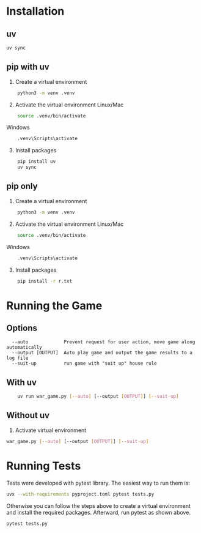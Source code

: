 # Installation

## uv

```bash
uv sync
```

## pip with uv

1. Create a virtual environment

```bash
    python3 -m venv .venv
```

2. Activate the virtual environment
   Linux/Mac

```bash
    source .venv/bin/activate
```

Windows

```bash
    .venv\Scripts\activate
```

3. Install packages

```bash
    pip install uv
    uv sync
```

## pip only

1. Create a virtual environment

```bash
    python3 -m venv .venv
```

2. Activate the virtual environment
   Linux/Mac

```bash
    source .venv/bin/activate
```

Windows

```bash
    .venv\Scripts\activate
```

3. Install packages

```bash
    pip install -r r.txt
```

# Running the Game

## Options

```
  --auto             Prevent request for user action, move game along automatically
  --output [OUTPUT]  Auto play game and output the game results to a log file
  --suit-up          run game with "suit up" house rule
```

## With uv

```bash
    uv run war_game.py [--auto] [--output [OUTPUT]] [--suit-up]
```

## Without uv

1. Activate virtual environment

```bash
war_game.py [--auto] [--output [OUTPUT]] [--suit-up]
```

# Running Tests

Tests were developed with pytest library. The easiest way to run them is:

```bash
uvx --with-requirements pyproject.toml pytest tests.py
```

Otherwise you can follow the steps above to create a virtual environment and install the required packages. Afterward, run pytest as shown above.

```
pytest tests.py
```
